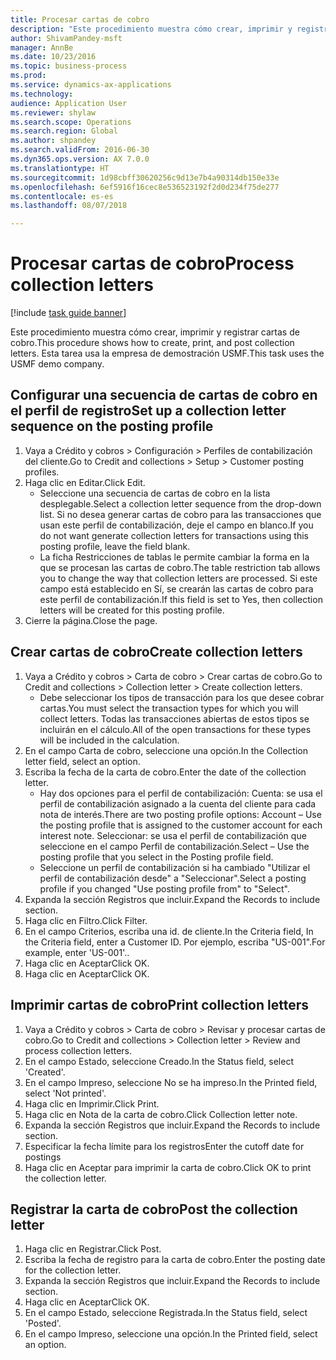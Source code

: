 ```yaml
--- 
title: Procesar cartas de cobro
description: "Este procedimiento muestra cómo crear, imprimir y registrar cartas de cobro."
author: ShivamPandey-msft
manager: AnnBe
ms.date: 10/23/2016
ms.topic: business-process
ms.prod: 
ms.service: dynamics-ax-applications
ms.technology: 
audience: Application User
ms.reviewer: shylaw
ms.search.scope: Operations
ms.search.region: Global
ms.author: shpandey
ms.search.validFrom: 2016-06-30
ms.dyn365.ops.version: AX 7.0.0
ms.translationtype: HT
ms.sourcegitcommit: 1d98cbff30620256c9d13e7b4a90314db150e33e
ms.openlocfilehash: 6ef5916f16cec8e536523192f2d0d234f75de277
ms.contentlocale: es-es
ms.lasthandoff: 08/07/2018

---
```

# <a name="process-collection-letters"></a><span data-ttu-id="d8277-103">Procesar cartas de cobro</span><span class="sxs-lookup"><span data-stu-id="d8277-103">Process collection letters</span></span>

[!include [task guide banner](../../includes/task-guide-banner.md)]

<span data-ttu-id="d8277-104">Este procedimiento muestra cómo crear, imprimir y registrar cartas de cobro.</span><span class="sxs-lookup"><span data-stu-id="d8277-104">This procedure shows how to create, print, and post collection letters.</span></span> <span data-ttu-id="d8277-105">Esta tarea usa la empresa de demostración USMF.</span><span class="sxs-lookup"><span data-stu-id="d8277-105">This task uses the USMF demo company.</span></span>


## <a name="set-up-a-collection-letter-sequence-on-the-posting-profile"></a><span data-ttu-id="d8277-106">Configurar una secuencia de cartas de cobro en el perfil de registro</span><span class="sxs-lookup"><span data-stu-id="d8277-106">Set up a collection letter sequence on the posting profile</span></span>
1. <span data-ttu-id="d8277-107">Vaya a Crédito y cobros > Configuración > Perfiles de contabilización del cliente.</span><span class="sxs-lookup"><span data-stu-id="d8277-107">Go to Credit and collections > Setup > Customer posting profiles.</span></span>
2. <span data-ttu-id="d8277-108">Haga clic en Editar.</span><span class="sxs-lookup"><span data-stu-id="d8277-108">Click Edit.</span></span>
    * <span data-ttu-id="d8277-109">Seleccione una secuencia de cartas de cobro en la lista desplegable.</span><span class="sxs-lookup"><span data-stu-id="d8277-109">Select a collection letter sequence from the drop-down list.</span></span> <span data-ttu-id="d8277-110">Si no desea generar cartas de cobro para las transacciones que usan este perfil de contabilización, deje el campo en blanco.</span><span class="sxs-lookup"><span data-stu-id="d8277-110">If you do not want generate collection letters for transactions using this posting profile, leave the field blank.</span></span>  
    * <span data-ttu-id="d8277-111">La ficha Restricciones de tablas le permite cambiar la forma en la que se procesan las cartas de cobro.</span><span class="sxs-lookup"><span data-stu-id="d8277-111">The table restriction tab allows you to change the way that collection letters are processed.</span></span> <span data-ttu-id="d8277-112">Si este campo está establecido en Sí, se crearán las cartas de cobro para este perfil de contabilización.</span><span class="sxs-lookup"><span data-stu-id="d8277-112">If this field is set to Yes, then collection letters will be created for this posting profile.</span></span>  
3. <span data-ttu-id="d8277-113">Cierre la página.</span><span class="sxs-lookup"><span data-stu-id="d8277-113">Close the page.</span></span>

## <a name="create-collection-letters"></a><span data-ttu-id="d8277-114">Crear cartas de cobro</span><span class="sxs-lookup"><span data-stu-id="d8277-114">Create collection letters</span></span>
1. <span data-ttu-id="d8277-115">Vaya a Crédito y cobros > Carta de cobro > Crear cartas de cobro.</span><span class="sxs-lookup"><span data-stu-id="d8277-115">Go to Credit and collections > Collection letter > Create collection letters.</span></span>
    * <span data-ttu-id="d8277-116">Debe seleccionar los tipos de transacción para los que desee cobrar cartas.</span><span class="sxs-lookup"><span data-stu-id="d8277-116">You must select the transaction types for which you will collect letters.</span></span> <span data-ttu-id="d8277-117">Todas las transacciones abiertas de estos tipos se incluirán en el cálculo.</span><span class="sxs-lookup"><span data-stu-id="d8277-117">All of the open transactions for these types will be included in the calculation.</span></span>  
2. <span data-ttu-id="d8277-118">En el campo Carta de cobro, seleccione una opción.</span><span class="sxs-lookup"><span data-stu-id="d8277-118">In the Collection letter field, select an option.</span></span>
3. <span data-ttu-id="d8277-119">Escriba la fecha de la carta de cobro.</span><span class="sxs-lookup"><span data-stu-id="d8277-119">Enter the date of the collection letter.</span></span>
    * <span data-ttu-id="d8277-120">Hay dos opciones para el perfil de contabilización: Cuenta: se usa el perfil de contabilización asignado a la cuenta del cliente para cada nota de interés.</span><span class="sxs-lookup"><span data-stu-id="d8277-120">There are two posting profile options:   Account – Use the posting profile that is assigned to the customer account for each interest note.</span></span>   <span data-ttu-id="d8277-121">Seleccionar: se usa el perfil de contabilización que seleccione en el campo Perfil de contabilización.</span><span class="sxs-lookup"><span data-stu-id="d8277-121">Select – Use the posting profile that you select in the Posting profile field.</span></span>  
    * <span data-ttu-id="d8277-122">Seleccione un perfil de contabilización si ha cambiado "Utilizar el perfil de contabilización desde" a "Seleccionar".</span><span class="sxs-lookup"><span data-stu-id="d8277-122">Select a posting profile if you changed "Use posting profile from" to "Select".</span></span>  
4. <span data-ttu-id="d8277-123">Expanda la sección Registros que incluir.</span><span class="sxs-lookup"><span data-stu-id="d8277-123">Expand the Records to include section.</span></span>
5. <span data-ttu-id="d8277-124">Haga clic en Filtro.</span><span class="sxs-lookup"><span data-stu-id="d8277-124">Click Filter.</span></span>
6. <span data-ttu-id="d8277-125">En el campo Criterios, escriba una id. de cliente.</span><span class="sxs-lookup"><span data-stu-id="d8277-125">In the Criteria field, In the Criteria field, enter a Customer ID.</span></span> <span data-ttu-id="d8277-126">Por ejemplo, escriba "US-001".</span><span class="sxs-lookup"><span data-stu-id="d8277-126">For example, enter 'US-001'..</span></span>
7. <span data-ttu-id="d8277-127">Haga clic en Aceptar</span><span class="sxs-lookup"><span data-stu-id="d8277-127">Click OK.</span></span>
8. <span data-ttu-id="d8277-128">Haga clic en Aceptar</span><span class="sxs-lookup"><span data-stu-id="d8277-128">Click OK.</span></span>

## <a name="print-collection-letters"></a><span data-ttu-id="d8277-129">Imprimir cartas de cobro</span><span class="sxs-lookup"><span data-stu-id="d8277-129">Print collection letters</span></span>
1. <span data-ttu-id="d8277-130">Vaya a Crédito y cobros > Carta de cobro > Revisar y procesar cartas de cobro.</span><span class="sxs-lookup"><span data-stu-id="d8277-130">Go to Credit and collections > Collection letter > Review and process collection letters.</span></span>
2. <span data-ttu-id="d8277-131">En el campo Estado, seleccione Creado.</span><span class="sxs-lookup"><span data-stu-id="d8277-131">In the Status field, select 'Created'.</span></span>
3. <span data-ttu-id="d8277-132">En el campo Impreso, seleccione No se ha impreso.</span><span class="sxs-lookup"><span data-stu-id="d8277-132">In the Printed field, select 'Not printed'.</span></span>
4. <span data-ttu-id="d8277-133">Haga clic en Imprimir.</span><span class="sxs-lookup"><span data-stu-id="d8277-133">Click Print.</span></span>
5. <span data-ttu-id="d8277-134">Haga clic en Nota de la carta de cobro.</span><span class="sxs-lookup"><span data-stu-id="d8277-134">Click Collection letter note.</span></span>
6. <span data-ttu-id="d8277-135">Expanda la sección Registros que incluir.</span><span class="sxs-lookup"><span data-stu-id="d8277-135">Expand the Records to include section.</span></span>
7. <span data-ttu-id="d8277-136">Especificar la fecha límite para los registros</span><span class="sxs-lookup"><span data-stu-id="d8277-136">Enter the cutoff date for postings</span></span>
8. <span data-ttu-id="d8277-137">Haga clic en Aceptar para imprimir la carta de cobro.</span><span class="sxs-lookup"><span data-stu-id="d8277-137">Click OK to print the collection letter.</span></span>

## <a name="post-the-collection-letter"></a><span data-ttu-id="d8277-138">Registrar la carta de cobro</span><span class="sxs-lookup"><span data-stu-id="d8277-138">Post the collection letter</span></span>
1. <span data-ttu-id="d8277-139">Haga clic en Registrar.</span><span class="sxs-lookup"><span data-stu-id="d8277-139">Click Post.</span></span>
2. <span data-ttu-id="d8277-140">Escriba la fecha de registro para la carta de cobro.</span><span class="sxs-lookup"><span data-stu-id="d8277-140">Enter the posting date for the collection letter.</span></span>
3. <span data-ttu-id="d8277-141">Expanda la sección Registros que incluir.</span><span class="sxs-lookup"><span data-stu-id="d8277-141">Expand the Records to include section.</span></span>
4. <span data-ttu-id="d8277-142">Haga clic en Aceptar</span><span class="sxs-lookup"><span data-stu-id="d8277-142">Click OK.</span></span>
5. <span data-ttu-id="d8277-143">En el campo Estado, seleccione Registrada.</span><span class="sxs-lookup"><span data-stu-id="d8277-143">In the Status field, select 'Posted'.</span></span>
6. <span data-ttu-id="d8277-144">En el campo Impreso, seleccione una opción.</span><span class="sxs-lookup"><span data-stu-id="d8277-144">In the Printed field, select an option.</span></span>


